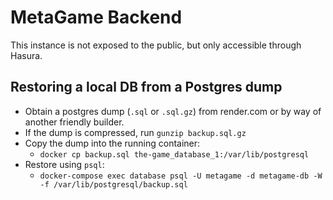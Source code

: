 # MetaGame Backend

This instance is not exposed to the public, but only accessible through Hasura.

## Restoring a local DB from a Postgres dump

- Obtain a postgres dump (`.sql` or `.sql.gz`) from render.com or by way of another friendly builder.
- If the dump is compressed, run `gunzip backup.sql.gz`
- Copy the dump into the running container:
  - `docker cp backup.sql the-game_database_1:/var/lib/postgresql`
- Restore using `psql`:
  - `docker-compose exec database psql -U metagame -d metagame-db -W -f /var/lib/postgresql/backup.sql`
